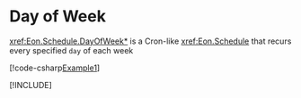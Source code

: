﻿# Day of Week

<xref:Eon.Schedule.DayOfWeek*> is a Cron-like <xref:Eon.Schedule> that
recurs every specified `day` of each week

[!code-csharp[Example1](../../../Eon.Tests/Examples/DayOfWeekTests.cs#Example1)]

[!INCLUDE[](../../../Eon.Tests/Examples/__examples__/DayOfWeekTests.Case1.md)]
